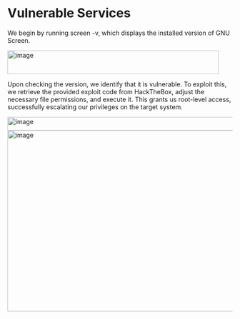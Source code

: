 # Vulnerable Services

We begin by running screen -v, which displays the installed version of GNU Screen.

<img width="473" height="53" alt="image" src="https://github.com/user-attachments/assets/b62aa3f7-6e61-4c7d-b131-041fba5ddbff" />

Upon checking the version, we identify that it is vulnerable. To exploit this, we retrieve the provided exploit code from HackTheBox, adjust the necessary file permissions, and execute it. This grants us root-level access, successfully escalating our privileges on the target system.

<img width="581" height="30" alt="image" src="https://github.com/user-attachments/assets/57bf183d-cfbe-4faa-9a62-1d6f5613f28d" />

<img width="1014" height="406" alt="image" src="https://github.com/user-attachments/assets/2edb7e1c-1bdb-4a0a-8198-acd90484880f" />
